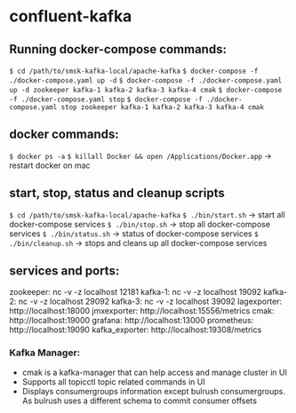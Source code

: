 # confluent-kafka

## Running docker-compose commands:
`$ cd /path/to/smsk-kafka-local/apache-kafka`
`$ docker-compose -f ./docker-compose.yaml up -d`
`$ docker-compose -f ./docker-compose.yaml up -d zookeeper kafka-1 kafka-2 kafka-3 kafka-4 cmak`
`$ docker-compose -f ./docker-compose.yaml stop`
`$ docker-compose -f ./docker-compose.yaml stop zookeeper kafka-1 kafka-2 kafka-3 kafka-4 cmak`


## docker commands:
`$ docker ps -a`
`$ killall Docker && open /Applications/Docker.app` -> restart docker on mac


## start, stop, status and cleanup scripts
`$ cd /path/to/smsk-kafka-local/apache-kafka`
`$ ./bin/start.sh` -> start all docker-compose services
`$ ./bin/stop.sh` -> stop all docker-compose services
`$ ./bin/status.sh` -> status of docker-compose services
`$ ./bin/cleanup.sh` -> stops and cleans up all docker-compose services


## services and ports:
zookeeper: nc -v -z localhost 12181
kafka-1: nc -v -z localhost 19092
kafka-2: nc -v -z localhost 29092
kafka-3: nc -v -z localhost 39092
lagexporter: http://localhost:18000
jmxexporter: http://localhost:15556/metrics
cmak: http://localhost:19000
grafana: http://localhost:13000
prometheus: http://localhost:19090
kafka_exporter: http://localhost:19308/metrics


### Kafka Manager:
- cmak is a kafka-manager that can help access and manage cluster in UI
- Supports all topicctl topic related commands in UI
- Displays consumergroups information except bulrush consumergroups. As bulrush uses a different schema to commit consumer offsets